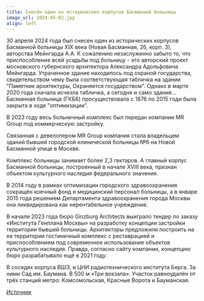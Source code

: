 ```yaml
---
title: Cнесён один из исторических корпусов Басманной больницы
image_url: 2024-05-02.jpg    
align: left
---
```


30 апреля 2024 года был снесен один из исторических корпусов Басманной больницы XIX века (Новая Басманная, 26, корп. 3), авторства Мейнгарда А.А. К сожалению незаслуженно забыто то, что приспособление всей усадьбы под больницу - это авторский проект московского губернского архитектора Александра Адольфовича Мейнгарда. Утраченное здание находилось под охраной государства, свидетельством чему была соответствующая табличка на здании "Памятник архитектуры, Охраняется государством". Однако в марте 2020 года сначала исчезла табличка, а сегодня и само здание... Басманная больница (ГКБ6) просуществовала с 1876 по 2015 годи была закрыта в ходе "оптимизации".

В 2023 году весь больничный комплекс был передан компании MR Group под коммерческую застройку.

Связанная с девелопером MR Group компания стала владельцем зданий бывшей городской клинической больницы №6 на Новой Басманной улице в Москве.

Комплекс больницы занимает более 2,3 гектаров. А главный корпус Басманной больницы, построенный в начале XVIII века, признан объектом культурного наследия федерального значения.

В 2014 году в рамках оптимизации городского здравоохранения сокращён коечный фонд и медицинский персонал больницы, а в январе 2015 года решением Департамента здравоохранения города Москвы она ликвидирована как нерентабельное учреждение.

В начале 2023 года бюро Ginzburg Architects выиграло тендер по заказу «Института Генплана Москвы» на разработку концепции застройки территории бывшей больницы. Архитекторы предложили построить на ее территории гостиничный комплекс с реставрацией и приспособлением под современное использование объектов культурного наследия. Правда, согласно сайту компании, концепцию бюро разрабатывало ещё в 2021 году.

В соседях корпуса ВШЭ, и ЦНИ радиотехнического института Берга. За ними Сад им. Баумана. В 500 м «Три вокзала». Участок равноудалён от трёх станций метро: Комсомольская, Красные Ворота и Бауманская. 

*[Источник](https://nedvigram.ru/)*

